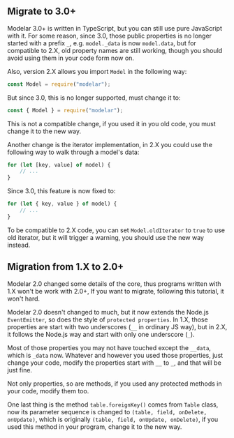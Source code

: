 ## Migrate to 3.0+

Modelar 3.0+ is written in TypeScript, but you can still use pure JavaScript 
with it. For some reason, since 3.0, those public properties is no longer 
started with a prefix `_`, e.g. `model._data` is now `model.data`, but for
compatible to 2.X, old property names are still working, though you should 
avoid using them in your code form now on.

Also, version 2.X allows you import `Model` in the following way:

```javascript
const Model = require("modelar");
```

But since 3.0, this is no longer supported, must change it to:

```javascript
const { Model } = require("modelar");
```

This is not a compatible change, if you used it in you old code, you must 
change it to the new way.

Another change is the iterator implementation, in 2.X you could use the 
following way to walk through a model's data:

```javascript
for (let [key, value] of model) {
    // ...
}
```

Since 3.0, this feature is now fixed to:

```javascript
for (let { key, value } of model) {
    // ...
}
```

To be compatible to 2.X code, you can set `Model.oldIterator` to `true` to use
old iterator, but it will trigger a warning, you should use the new way 
instead.

## Migration from 1.X to 2.0+

Modelar 2.0 changed some details of the core, thus programs written with 1.X 
won't be work with 2.0+, If you want to migrate, following this tutorial, it 
won't hard.

Modelar 2.0 doesn't changed to much, but it now extends the Node.js 
`EventEmitter`, so does the style of `protected properties`. In 1.X, those 
properties are start with two underscores (`__` in ordinary JS way), but in 
2.X, it follows the Node.js way and start with only one underscore (`_`).

Most of those properties you may not have touched except the `__data`, which 
is `_data` now. Whatever and however you used those properties, just change 
your code, modify the properties start with `__` to `_`, and that will be just
fine.

Not only properties, so are methods, if you used any protected methods in your 
code, modify them too.

One last thing is the method `table.foreignKey()` comes from `Table` class, 
now its parameter sequence is changed to `(table, field, onDelete, onUpdate)`,
which is originally `(table, field, onUpdate, onDelete)`, if you used this 
method in your program, change it to the new way.